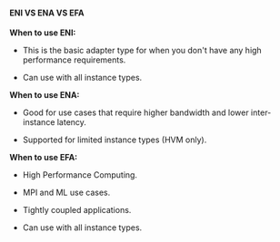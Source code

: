#### ENI VS ENA VS EFA


**When to use ENI:**


- This is the basic adapter type for when you don't have any high performance requirements.

- Can use with all instance types.


**When to use ENA:**


- Good for use cases that require higher bandwidth and lower inter-instance latency.

- Supported for limited instance types (HVM only).


**When to use EFA:**


- High Performance Computing.

- MPI and ML use cases.

- Tightly coupled applications.

- Can use with all instance types.

